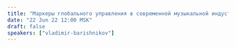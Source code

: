 ```yaml
---
title: "Маркеры глобального управления в современной музыкальной индустрии и предметный разбор влияния на психику человека поп-песен и трендов. Ч.2"
date: "22 Jun 22 12:00 MSK"
draft: false
speakers: ["vladimir-barishnikov"]
---
```

